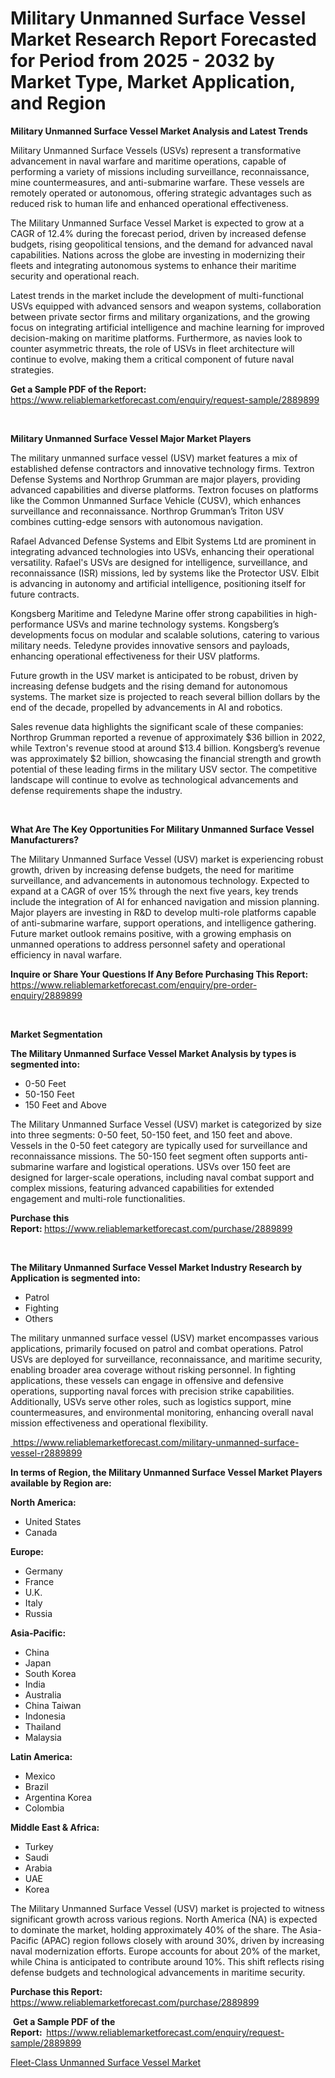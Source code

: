 <p><h1>Military Unmanned Surface Vessel Market Research Report Forecasted for Period from 2025 -  2032 by Market Type, Market Application, and Region</h1></p><p><strong>Military Unmanned Surface Vessel Market Analysis and Latest Trends</strong></p>
<p><p>Military Unmanned Surface Vessels (USVs) represent a transformative advancement in naval warfare and maritime operations, capable of performing a variety of missions including surveillance, reconnaissance, mine countermeasures, and anti-submarine warfare. These vessels are remotely operated or autonomous, offering strategic advantages such as reduced risk to human life and enhanced operational effectiveness.</p><p>The Military Unmanned Surface Vessel Market is expected to grow at a CAGR of 12.4% during the forecast period, driven by increased defense budgets, rising geopolitical tensions, and the demand for advanced naval capabilities. Nations across the globe are investing in modernizing their fleets and integrating autonomous systems to enhance their maritime security and operational reach.</p><p>Latest trends in the market include the development of multi-functional USVs equipped with advanced sensors and weapon systems, collaboration between private sector firms and military organizations, and the growing focus on integrating artificial intelligence and machine learning for improved decision-making on maritime platforms. Furthermore, as navies look to counter asymmetric threats, the role of USVs in fleet architecture will continue to evolve, making them a critical component of future naval strategies.</p></p>
<p><strong>Get a Sample PDF of the Report:&nbsp;</strong> <a href="https://www.reliablemarketforecast.com/enquiry/request-sample/2889899?utm_campaign=3120&utm_medium=2&utm_source=Github&utm_content=ia&utm_term=14032025&utm_id=military-unmanned-surface-vessel">https://www.reliablemarketforecast.com/enquiry/request-sample/2889899</a></p>
<p>&nbsp;</p>
<p><strong>Military Unmanned Surface Vessel Major Market Players</strong></p>
<p><p>The military unmanned surface vessel (USV) market features a mix of established defense contractors and innovative technology firms. Textron Defense Systems and Northrop Grumman are major players, providing advanced capabilities and diverse platforms. Textron focuses on platforms like the Common Unmanned Surface Vehicle (CUSV), which enhances surveillance and reconnaissance. Northrop Grumman’s Triton USV combines cutting-edge sensors with autonomous navigation.</p><p>Rafael Advanced Defense Systems and Elbit Systems Ltd are prominent in integrating advanced technologies into USVs, enhancing their operational versatility. Rafael's USVs are designed for intelligence, surveillance, and reconnaissance (ISR) missions, led by systems like the Protector USV. Elbit is advancing in autonomy and artificial intelligence, positioning itself for future contracts.</p><p>Kongsberg Maritime and Teledyne Marine offer strong capabilities in high-performance USVs and marine technology systems. Kongsberg’s developments focus on modular and scalable solutions, catering to various military needs. Teledyne provides innovative sensors and payloads, enhancing operational effectiveness for their USV platforms.</p><p>Future growth in the USV market is anticipated to be robust, driven by increasing defense budgets and the rising demand for autonomous systems. The market size is projected to reach several billion dollars by the end of the decade, propelled by advancements in AI and robotics.</p><p>Sales revenue data highlights the significant scale of these companies: Northrop Grumman reported a revenue of approximately $36 billion in 2022, while Textron's revenue stood at around $13.4 billion. Kongsberg’s revenue was approximately $2 billion, showcasing the financial strength and growth potential of these leading firms in the military USV sector. The competitive landscape will continue to evolve as technological advancements and defense requirements shape the industry.</p></p>
<p>&nbsp;</p>
<p><strong>What Are The Key Opportunities For Military Unmanned Surface Vessel Manufacturers?</strong></p>
<p><p>The Military Unmanned Surface Vessel (USV) market is experiencing robust growth, driven by increasing defense budgets, the need for maritime surveillance, and advancements in autonomous technology. Expected to expand at a CAGR of over 15% through the next five years, key trends include the integration of AI for enhanced navigation and mission planning. Major players are investing in R&D to develop multi-role platforms capable of anti-submarine warfare, support operations, and intelligence gathering. Future market outlook remains positive, with a growing emphasis on unmanned operations to address personnel safety and operational efficiency in naval warfare.</p></p>
<p><strong>Inquire or Share Your Questions If Any Before Purchasing This Report:</strong> <a href="https://www.reliablemarketforecast.com/enquiry/pre-order-enquiry/2889899?utm_campaign=3120&utm_medium=2&utm_source=Github&utm_content=ia&utm_term=14032025&utm_id=military-unmanned-surface-vessel">https://www.reliablemarketforecast.com/enquiry/pre-order-enquiry/2889899</a></p>
<p>&nbsp;</p>
<p><strong>Market Segmentation</strong></p>
<p><strong>The Military Unmanned Surface Vessel Market Analysis by types is segmented into:</strong></p>
<p><ul><li>0-50 Feet</li><li>50-150 Feet</li><li>150 Feet and Above</li></ul></p>
<p><p>The Military Unmanned Surface Vessel (USV) market is categorized by size into three segments: 0-50 feet, 50-150 feet, and 150 feet and above. Vessels in the 0-50 feet category are typically used for surveillance and reconnaissance missions. The 50-150 feet segment often supports anti-submarine warfare and logistical operations. USVs over 150 feet are designed for larger-scale operations, including naval combat support and complex missions, featuring advanced capabilities for extended engagement and multi-role functionalities.</p></p>
<p><strong>Purchase this Report:&nbsp;</strong><a href="https://www.reliablemarketforecast.com/purchase/2889899?utm_campaign=3120&utm_medium=2&utm_source=Github&utm_content=ia&utm_term=14032025&utm_id=military-unmanned-surface-vessel">https://www.reliablemarketforecast.com/purchase/2889899</a></p>
<p>&nbsp;</p>
<p><strong>The Military Unmanned Surface Vessel Market Industry Research by Application is segmented into:</strong></p>
<p><ul><li>Patrol</li><li>Fighting</li><li>Others</li></ul></p>
<p><p>The military unmanned surface vessel (USV) market encompasses various applications, primarily focused on patrol and combat operations. Patrol USVs are deployed for surveillance, reconnaissance, and maritime security, enabling broader area coverage without risking personnel. In fighting applications, these vessels can engage in offensive and defensive operations, supporting naval forces with precision strike capabilities. Additionally, USVs serve other roles, such as logistics support, mine countermeasures, and environmental monitoring, enhancing overall naval mission effectiveness and operational flexibility.</p></p>
<p><a href="https://www.reliablemarketforecast.com/military-unmanned-surface-vessel-r2889899?utm_campaign=3120&utm_medium=2&utm_source=Github&utm_content=ia&utm_term=14032025&utm_id=military-unmanned-surface-vessel">&nbsp;https://www.reliablemarketforecast.com/military-unmanned-surface-vessel-r2889899</a></p>
<p><strong>In terms of Region, the Military Unmanned Surface Vessel Market Players available by Region are:</strong></p>
<p>
    <p> <strong> North America: </strong>
        <ul>
            <li>United States</li>
            <li>Canada</li>
        </ul>
        </p> 
    <p> <strong> Europe: </strong>
        <ul>
            <li>Germany</li>
            <li>France</li>
            <li>U.K.</li>
            <li>Italy</li>
            <li>Russia</li>
        </ul>
        </p> 
    <p> <strong> Asia-Pacific: </strong>
        <ul>
            <li>China</li>
            <li>Japan</li>
            <li>South Korea</li>
            <li>India</li>
            <li>Australia</li>
            <li>China Taiwan</li>
            <li>Indonesia</li>
            <li>Thailand</li>
            <li>Malaysia</li>
        </ul>
        </p> 
    <p> <strong> Latin America: </strong>
        <ul>
            <li>Mexico</li>
            <li>Brazil</li>
            <li>Argentina Korea</li>
            <li>Colombia</li>
        </ul>
        </p> 
    <p> <strong> Middle East & Africa: </strong>
        <ul>
            <li>Turkey</li>
            <li>Saudi</li>
            <li>Arabia</li>
            <li>UAE</li>
            <li>Korea</li>
        </ul>
    </p>
    </p>
<p><p>The Military Unmanned Surface Vessel (USV) market is projected to witness significant growth across various regions. North America (NA) is expected to dominate the market, holding approximately 40% of the share. The Asia-Pacific (APAC) region follows closely with around 30%, driven by increasing naval modernization efforts. Europe accounts for about 20% of the market, while China is anticipated to contribute around 10%. This shift reflects rising defense budgets and technological advancements in maritime security.</p></p>
<p><strong>Purchase this Report: </strong><a href="https://www.reliablemarketforecast.com/purchase/2889899?utm_campaign=3120&utm_medium=2&utm_source=Github&utm_content=ia&utm_term=14032025&utm_id=military-unmanned-surface-vessel">https://www.reliablemarketforecast.com/purchase/2889899</a></p>
<p>&nbsp;<strong>Get a Sample PDF of the Report:&nbsp;&nbsp;</strong><a href="https://www.reliablemarketforecast.com/enquiry/request-sample/2889899?utm_campaign=3120&utm_medium=2&utm_source=Github&utm_content=ia&utm_term=14032025&utm_id=military-unmanned-surface-vessel">https://www.reliablemarketforecast.com/enquiry/request-sample/2889899</a></p>
<p><strong></strong></p>
<p><p><a href="https://github.com/mohmodsiason/Market-Research-Report-List-1/blob/main/fleet-class-unmanned-surface-vessel-market.md?utm_campaign=3120&utm_medium=2&utm_source=Github&utm_content=ia&utm_term=14032025&utm_id=military-unmanned-surface-vessel">Fleet-Class Unmanned Surface Vessel Market</a></p></p>